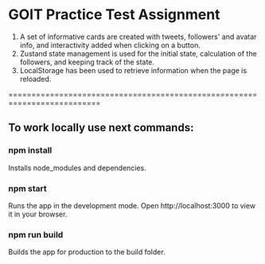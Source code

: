 # GOIT Practice Test Assignment

1. A set of informative cards are created with tweets, followers' and avatar info, and interactivity added when clicking on a button.
2. Zustand state management is used for the initial state, calculation of the followers, and keeping track of the state.
3. LocalStorage has been used to retrieve information when the page is reloaded.

==========================================================================

## To work locally use next commands:

### npm install

Installs node_modules and dependencies.

### npm start

Runs the app in the development mode.
Open http://localhost:3000 to view it in your browser.

### npm run build

Builds the app for production to the build folder.
